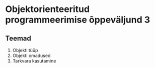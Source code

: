 # Objektorienteeritud programmeerimise õppeväljund 3
## Teemad
1) Objekti tüüp
2) Objekti omadused
3) Tarkvara kasutamine
